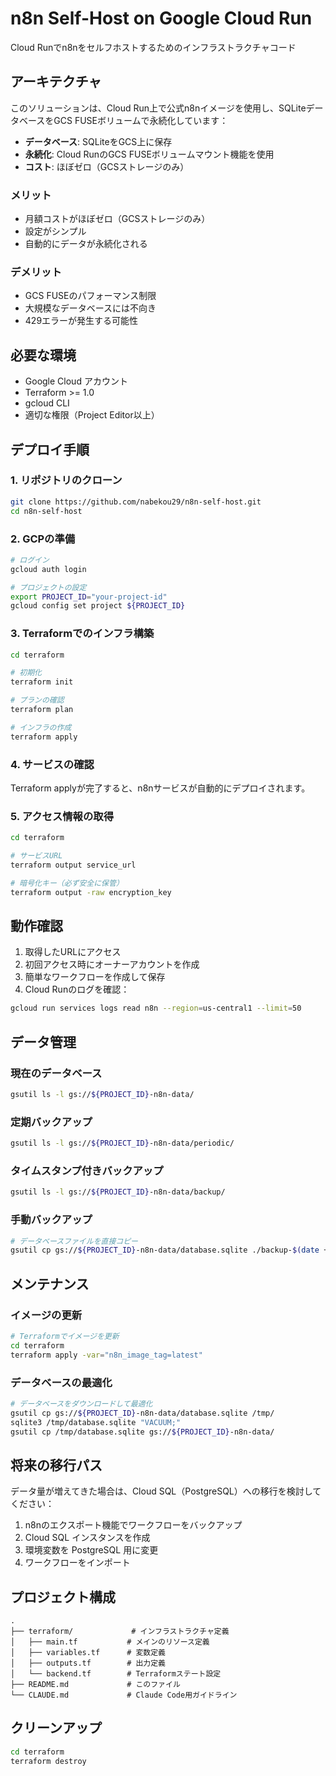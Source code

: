 # n8n Self-Host on Google Cloud Run

Cloud Runでn8nをセルフホストするためのインフラストラクチャコード

## アーキテクチャ

このソリューションは、Cloud Run上で公式n8nイメージを使用し、SQLiteデータベースをGCS FUSEボリュームで永続化しています：

- **データベース**: SQLiteをGCS上に保存
- **永続化**: Cloud RunのGCS FUSEボリュームマウント機能を使用
- **コスト**: ほぼゼロ（GCSストレージのみ）

### メリット

- 月額コストがほぼゼロ（GCSストレージのみ）
- 設定がシンプル
- 自動的にデータが永続化される

### デメリット

- GCS FUSEのパフォーマンス制限
- 大規模なデータベースには不向き
- 429エラーが発生する可能性

## 必要な環境

- Google Cloud アカウント
- Terraform >= 1.0
- gcloud CLI
- 適切な権限（Project Editor以上）

## デプロイ手順

### 1. リポジトリのクローン

```bash
git clone https://github.com/nabekou29/n8n-self-host.git
cd n8n-self-host
```

### 2. GCPの準備

```bash
# ログイン
gcloud auth login

# プロジェクトの設定
export PROJECT_ID="your-project-id"
gcloud config set project ${PROJECT_ID}
```

### 3. Terraformでのインフラ構築

```bash
cd terraform

# 初期化
terraform init

# プランの確認
terraform plan

# インフラの作成
terraform apply
```

### 4. サービスの確認

Terraform applyが完了すると、n8nサービスが自動的にデプロイされます。

### 5. アクセス情報の取得

```bash
cd terraform

# サービスURL
terraform output service_url

# 暗号化キー（必ず安全に保管）
terraform output -raw encryption_key
```

## 動作確認

1. 取得したURLにアクセス
2. 初回アクセス時にオーナーアカウントを作成
3. 簡単なワークフローを作成して保存
4. Cloud Runのログを確認：

```bash
gcloud run services logs read n8n --region=us-central1 --limit=50
```

## データ管理

### 現在のデータベース

```bash
gsutil ls -l gs://${PROJECT_ID}-n8n-data/
```

### 定期バックアップ

```bash
gsutil ls -l gs://${PROJECT_ID}-n8n-data/periodic/
```

### タイムスタンプ付きバックアップ

```bash
gsutil ls -l gs://${PROJECT_ID}-n8n-data/backup/
```

### 手動バックアップ

```bash
# データベースファイルを直接コピー
gsutil cp gs://${PROJECT_ID}-n8n-data/database.sqlite ./backup-$(date +%Y%m%d-%H%M%S).sqlite
```

## メンテナンス

### イメージの更新

```bash
# Terraformでイメージを更新
cd terraform
terraform apply -var="n8n_image_tag=latest"
```

### データベースの最適化

```bash
# データベースをダウンロードして最適化
gsutil cp gs://${PROJECT_ID}-n8n-data/database.sqlite /tmp/
sqlite3 /tmp/database.sqlite "VACUUM;"
gsutil cp /tmp/database.sqlite gs://${PROJECT_ID}-n8n-data/
```

## 将来の移行パス

データ量が増えてきた場合は、Cloud SQL（PostgreSQL）への移行を検討してください：

1. n8nのエクスポート機能でワークフローをバックアップ
2. Cloud SQL インスタンスを作成
3. 環境変数を PostgreSQL 用に変更
4. ワークフローをインポート

## プロジェクト構成

```
.
├── terraform/             # インフラストラクチャ定義
│   ├── main.tf           # メインのリソース定義
│   ├── variables.tf      # 変数定義
│   ├── outputs.tf        # 出力定義
│   └── backend.tf        # Terraformステート設定
├── README.md             # このファイル
└── CLAUDE.md             # Claude Code用ガイドライン
```

## クリーンアップ

```bash
cd terraform
terraform destroy
```

